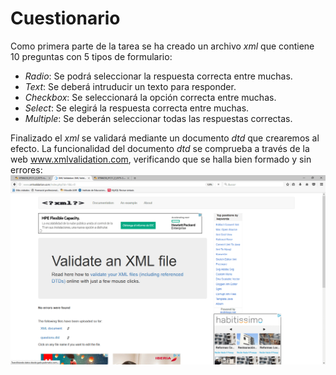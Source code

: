 # Cuestionario

Como primera parte de la tarea se ha creado un archivo _xml_ que contiene 10 preguntas con 5 tipos de formulario:
  
  * _Radio_: Se podrá seleccionar la respuesta correcta entre muchas.
  * _Text_: Se deberá intruducir un texto para responder.
  * _Checkbox_: Se seleccionará la opción correcta entre muchas.
  * _Select_: Se elegirá la respuesta correcta entre muchas.
  * _Multiple_: Se deberán seleccionar todas las respuestas correctas.

Finalizado el _xml_ se validará mediante un documento _dtd_ que crearemos al efecto.
La funcionalidad del documento _dtd_ se comprueba a través de la web www.xmlvalidation.com, verificando que se halla bien formado y sin errores:
![imagen HTML](valida-min.png)  
